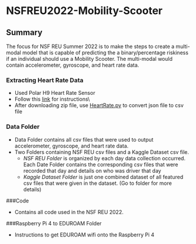 # NSFREU2022-Mobility-Scooter

## Summary
The focus for NSF REU Summer 2022 is to make the steps to create a multi-modal model that is capable of predicting the a binary/percentage riskiness if an individual should use a Mobility Scooter. The multi-modal would contain accelerometer, gyroscope, and heart rate data.

### Extracting Heart Rate Data
- Used Polar H9 Heart Rate Sensor
- Follow this [link](https://support.polar.com/en/how-to-download-all-your-data-from-polar-flow
) for instructions\
- After downloading zip file, use [HeartRate.py](https://github.com/MarcCruzs/NSFREU2022-Mobility-Scooter/blob/main/code/HeartRate.py)
to convert json file to csv file

### Data Folder
- Data Folder contains all csv files that were used to output accelerometer, gyroscope, and heart rate data.
- Two Folders containing NSF REU csv files and a Kaggle Dataset csv file.
  - *NSF REU Folder* is organized by each day data collection occurred. Each Date Folder contains the corresponding csv files that were recorded that day and details on who was driver that day
  - *Kaggle Dataset Folder* is just one combined dataset of all featured csv files that were given in the dataset. (Go to folder for more details)

###Code
- Contains all code used in the NSF REU 2022. 

###Raspberry Pi 4 to EDUROAM Folder
- Instructions to get EDUROAM wifi onto the Raspberry Pi 4 